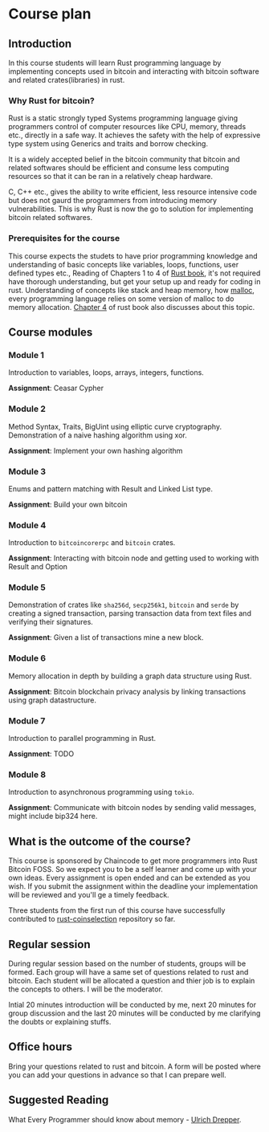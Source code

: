# Course plan

## Introduction

In this course students will learn Rust programming language by implementing concepts used
in bitcoin and interacting with bitcoin software and related crates(libraries) in rust.

### Why Rust for bitcoin?

Rust is a static strongly typed Systems programming language giving programmers control of computer
resources like CPU, memory, threads etc., directly in a safe way.
It achieves the safety with the help of expressive type system using Generics and traits
and borrow checking.

It is a widely accepted belief in the bitcoin community that bitcoin and related softwares should
be efficient and consume less computing resources so that it can be ran in a relatively cheap hardware.

C, C++ etc., gives the ability to write efficient, less resource intensive code but does not gaurd
the programmers from introducing memory vulnerabilities. This is why Rust is now the go to solution
for implementing bitcoin related softwares.

### Prerequisites for the course

This course expects the studets to have prior programming knowledge and understanding of basic concepts
like variables, loops, functions, user defined types etc.,
Reading of Chapters 1 to 4 of [Rust book](https://doc.rust-lang.org/book/title-page.html), it's not required have thorough understanding,
but get your setup up and ready for coding in rust.
Understanding of concepts like stack and heap memory, how [malloc](https://medium.com/@rehamshipl666/understanding-memory-allocation-in-c-with-malloc-e87d32134f1b), every
programming language relies on some version of malloc to do memory allocation.
[Chapter 4](https://doc.rust-lang.org/book/ch04-01-what-is-ownership.html) of rust book also discusses about this topic.



## Course modules

### Module 1

Introduction to variables, loops, arrays, integers, functions.

**Assignment**: Ceasar Cypher

### Module 2

Method Syntax, Traits, BigUint using elliptic curve cryptography.
Demonstration of a naive hashing algorithm using xor.

**Assignment**: Implement your own hashing algorithm

### Module 3

Enums and pattern matching with Result and Linked List type.

**Assignment**: Build your own bitcoin

### Module 4

Introduction to `bitcoincorerpc` and `bitcoin` crates.

**Assignment**: Interacting with bitcoin node and getting used to working with Result and Option

### Module 5

Demonstration of crates like `sha256d`, `secp256k1`, `bitcoin` and  `serde` by creating a signed 
transaction, parsing transaction data from text files and verifying their signatures.

**Assignment**: Given a list of transactions mine a new block.

### Module 6

Memory allocation in depth by building a graph data structure using Rust.

**Assignment**: Bitcoin blockchain privacy analysis by linking transactions using graph datastructure.

### Module 7

Introduction to parallel programming in Rust.

**Assignment**: TODO

### Module 8

Introduction to asynchronous programming using `tokio`.

**Assignment**: Communicate with bitcoin nodes by sending valid messages, might include bip324 here.

## What is the outcome of the course?

This course is sponsored by Chaincode to get more programmers into Rust Bitcoin FOSS.
So we expect you to be a self learner and come up with your own ideas. Every assignment is open ended
and can be extended as you wish. If you submit the assignment within the deadline your implementation
will be reviewed and you'll ge a timely feedback.

Three students from the first run of this course
have successfully contributed to [rust-coinselection](https://github.com/Bitshala-Incubator/rust-coinselect) repository so far.

## Regular session

During regular session based on the number of students, groups will be formed.
Each group will have a same set of questions related to rust and bitcoin.
Each student will be allocated a question and thier job is to explain the concepts to others.
I will be the moderator.

Intial 20 minutes introduction will be conducted by me, next 20 minutes for group discussion
and the last 20 minutes will be conducted by me clarifying the doubts or explaining stuffs.

## Office hours

Bring your questions related to rust and bitcoin.
A form will be posted where you can add your questions in advance so that I can prepare well.

## Suggested Reading

What Every Programmer should know about memory - [Ulrich Drepper](./Ulrich%20Drepper,%20Red%20Hat,%20Inc.%20-%20What%20Every%20Programmer%20Should%20Know%20About%20Memory%20(2007).pdf).
